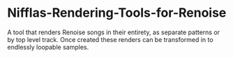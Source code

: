 Nifflas-Rendering-Tools-for-Renoise
===================================

A tool that renders Renoise songs in their entirety, as separate patterns or by top level track. Once created these renders can be transformed in to endlessly loopable samples.

